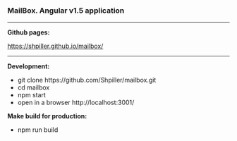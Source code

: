 <h3>MailBox. Angular v1.5 application</h3>
<hr/>

**Github pages:**

<a href="https://shpiller.github.io/mailbox/" target="_blank">https://shpiller.github.io/mailbox/</a>
<hr/>

**Development:** 
<ul>
<li>git clone https://github.com/Shpiller/mailbox.git</li>
<li>cd mailbox</li>
<li>npm start</li>
<li>open in a browser http://localhost:3001/</li>
</ul>

**Make build for production:**

<ul>
<li>npm run build</li>
</ul>
